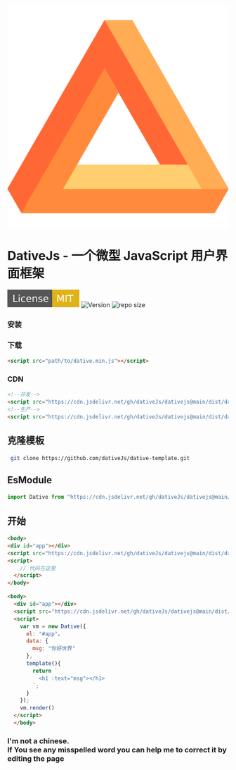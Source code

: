 ![标志](public/logo.svg)

# **DativeJs - 一个微型 JavaScript 用户界面框架**

![License](assets/img/License-MIT-yellow.svg)
![Version](https://img.shields.io/github/v/release/dativeJs/dativejs)
![repo size](https://img.shields.io/github/repo-size/dativeJs/dativejs)


### 安装
### 下载
```html
<script src="path/to/dative.min.js"></script>
```
### CDN
```html
<!--开发-->
<script src="https://cdn.jsdelivr.net/gh/dativeJs/dativejs@main/dist/dative.js"></script>
<!--生产-->
<script src="https://cdn.jsdelivr.net/gh/dativeJs/dativejs@main/dist/dative.min.js"></script>
```
## 克隆模板
```bash
 git clone https://github.com/dativeJs/dative-template.git
```
## EsModule
```js
import Dative from "https://cdn.jsdelivr.net/gh/dativeJs/dativejs@main/dist/dative.es.min.js"；
```
<!--## NPM
```bash
  npm install dative
```
### 用法
```js
import Dative from 'dative'；
```-->
## 开始

```html
<body>
<div id="app"></div>
<script src="https://cdn.jsdelivr.net/gh/dativeJs/dativejs@main/dist/dative.min.js"></script>
<script>
    // 代码在这里
  </script>
</body>
```

```html
<body>
  <div id="app"></div>
  <script src="https://cdn.jsdelivr.net/gh/dativeJs/dativejs@main/dist/dative.min.js"></script>
  <script>
    var vm = new Dative({
      el: "#app"，
      data: {
        msg: "你好世界"
      },
      template(){
        return `
          <h1 :text="msg"></h1>
        `;
      }
    });
    vm.render()
  </script>
  </body>
```
<note :label="true">
   <h3>I'm not a chinese.<br />
      If You see any misspelled word you can help me to correct it by editing the page</h3>
</note>